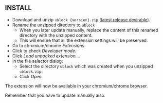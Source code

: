 ## INSTALL

- Download and unzip `ublock_{version}.zip` ([latest release desirable](https://github.com/gorhill/uBlock/releases)).
- Rename the unzipped directory to `ublock`
    - When you later update manually, replace the content of this renamed directory with the unzipped content.
    - This will ensure that all the extension settings will be preserved.
- Go to chromium/chrome *Extensions*.
- Click to check *Developer mode*.
- Click *Load unpacked extension...*.
- In the file selector dialog:
    - Select the directory `ublock` which was created when you unzipped `ublock.zip`.
    - Click *Open*.

The extension will now be available in your chromium/chrome browser.

Remember that you have to update manually also.
